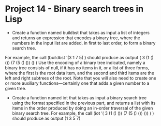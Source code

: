 # Project 14 - Binary search trees in Lisp

- Create a function named buildbst that takes as input a list of integers and returns an expression that encodes a binary tree, where the numbers in the input list are added, in first to last order, to form a binary search tree.

For example, the call
(buildbst ’(3 1 7 5) )
should produce as output
( 3 (1 () ()) (7 (5 () ()) () )
Use the encoding of a binary tree indicated, namely a binary tree consists of null, if it has no items in it, or a list of three forms, where the first is the root data item, and the second and third items are the left and right subtrees of the root.
Note that you will also need to create one or more auxiliary functions—certainly one that adds a given number to a given tree.

- Create a function named iot that takes as input a binary search tree using the format specified in the previous part, and returns a list with its items in the order produced by doing an in-order traversal of the given binary search tree.
For example, the call
(iot ’( 3 (1 () ()) (7 (5 () ()) ()) ) )
should produce as output
(1 3 5 7)
